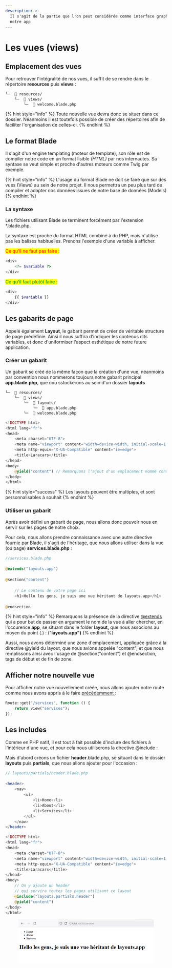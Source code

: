 ```yaml
---
description: >-
  Il s'agit de la partie que l'on peut considérée comme interface graphique de
  notre app
---
```


# Les vues (views)

## Emplacement des vues

Pour retrouver l'intégralité de nos vues, il suffit de se rendre dans le répertoire **resources** puis **views** :&#x20;

```
└─  📂 resources/
    └─  📂 views/
        └─  📇 welcome.blade.php
```

{% hint style="info" %}
Toute nouvelle vue devra donc se situer dans ce dossier. Néanmoins il est toutefois possible de créer des répertoires afin de faciliter l'organisation de celles-ci.
{% endhint %}

## Le format Blade

Il s'agit d'un engine templating (moteur de template), son rôle est de compiler notre code en un format lisible _(HTML)_ par nos internautes. Sa syntaxe se veut simple et proche d'autres moteurs comme Twig par exemple.

{% hint style="info" %}
L'usage du format Blade ne doit se faire que sur des vues (Views) au sein de notre projet. Il nous permettra un peu plus tard de compiler et adapter nos données issues de notre base de données (Models)&#x20;
{% endhint %}

### La syntaxe

Les fichiers utilisant Blade se terminent forcément par l'extension \*.blade.php.

La syntaxe est proche du format HTML combiné à du PHP, mais n'utilise pas les balises habituelles. Prenons l'exemple d'une variable à afficher.

<mark style="color:red;">Ce qu'il ne faut pas faire :</mark>&#x20;

```php
<div>
    <?= $variable ?>
</div>
```

<mark style="color:green;">Ce qu'il faut plutôt faire :</mark>&#x20;

```php
<div>
    {{ $variable }}
</div>
```

## Les gabarits de page

Appelé également **Layout**, le gabarit permet de créer de véritable structure de page prédéfinie. Ainsi il nous suffira d'indiquer les contenus dits variables, et donc d'uniformiser l'aspect esthétique de notre future application.

### Créer un gabarit

Un gabarit se créé de la même façon que la création d'une vue, néanmoins par convention nous nommerons toujours notre gabarit principal **app.blade.php**, que nou sstockerons au sein d'un dossier **layouts**

```
└─  📂 resources/
    └─  📂 views/
        └─  📂 layouts/
            └─  📇 app.blade.php 
        └─  📇 welcome.blade.php
```

```php
<!DOCTYPE html>
<html lang="fr">
<head>
    <meta charset="UTF-8">
    <meta name="viewport" content="width=device-width, initial-scale=1.0">
    <meta http-equiv="X-UA-Compatible" content="ie=edge">
    <title>Laracars</title>
</head>
<body>
    @yield("content") // Remarquons l'ajout d'un emplacement nommé content
</body>
</html>
```

{% hint style="success" %}
Les layouts peuvent être multiples, et sont personnalisables à souhait
{% endhint %}

### Utiliser un gabarit

Après avoir défini un gabarit de page, nous allons donc pouvoir nous en servir sur les pages de notre choix.

Pour cela, nous allons prendre connaissance avec une autre directive fournie par Blade, il s'agit de l'héritage, que nous allons utiliser dans la vue (ou page) **services.blade.php** :&#x20;

```php
//services.blade.php

@extends("layouts.app")

@section("content")

    // Le contenu de votre page ici
    <h1>Hello les gens, je suis une vue héritant de layouts.app</h1>
    
@endsection
```

{% hint style="info" %}
Remarquons la présence de la directive [@extends](https://laravel.com/docs/9.x/blade#extending-a-layout) qui a pour but de passer en argument le nom de la vue à aller chercher, en l'occurence **app**, se situant dans le folder **layout,** que nous associons au moyen du point (.) : ("**layouts.app")**
{% endhint %}

Aussi, nous avons déterminé une zone d'emplacement, appliquée grâce à la directive @yield du layout, que nous avions appelée "content", et que nous remplissons ainsi avec l'usage de @section("content") et @endsection, tags de début et de fin de zone.

## Afficher notre nouvelle vue

Pour afficher notre vue nouvellement créée, nous allons ajouter notre route comme nous avons appris à le faire [précédemment ](broken-reference):&#x20;

```php
Route::get("/services", function () {
    return view("services");
});
```

## Les includes

Comme en PHP natif, il est tout à fait possible d'inclure des fichiers à l'intérieur d'une vue, et pour cela nous utiliserons la directive @include :&#x20;

Mais d'abord créons un fichier **header**.blade.php, se situant dans le dossier **layouts** puis **partials**, que nous allons ajouter pour l'occasion :&#x20;

```php
// layouts/partials/header.blade.php

<header>
    <nav>
        <ul>
            <li>Home</li>
            <li>About</li>
            <li>Services</li>
        </ul>
    </nav>
</header>
```

```php
<!DOCTYPE html>
<html lang="fr">
<head>
    <meta charset="UTF-8">
    <meta name="viewport" content="width=device-width, initial-scale=1.0">
    <meta http-equiv="X-UA-Compatible" content="ie=edge">
    <title>Laracars</title>
</head>
<body>
    // On y ajoute un header 
    // qui servira toutes les pages utilisant ce layout
    @include("layouts.partials.header") 
    @yield("content") 
</body>
</html>
```

<figure><img src="../../.gitbook/assets/image (3).png" alt=""><figcaption></figcaption></figure>
